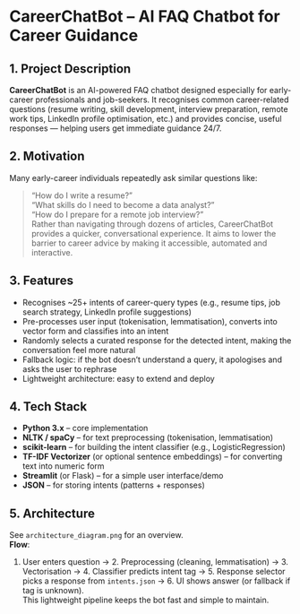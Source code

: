 # CareerChatBot – AI FAQ Chatbot for Career Guidance

## 1. Project Description  
**CareerChatBot** is an AI-powered FAQ chatbot designed especially for early-career professionals and job-seekers. It recognises common career-related questions (resume writing, skill development, interview preparation, remote work tips, LinkedIn profile optimisation, etc.) and provides concise, useful responses — helping users get immediate guidance 24/7.

## 2. Motivation  
Many early-career individuals repeatedly ask similar questions like:  
> “How do I write a resume?”  
> “What skills do I need to become a data analyst?”  
> “How do I prepare for a remote job interview?”  
Rather than navigating through dozens of articles, CareerChatBot provides a quicker, conversational experience. It aims to lower the barrier to career advice by making it accessible, automated and interactive.

## 3. Features  
- Recognises ~25+ intents of career-query types (e.g., resume tips, job search strategy, LinkedIn profile suggestions)  
- Pre-processes user input (tokenisation, lemmatisation), converts into vector form and classifies into an intent  
- Randomly selects a curated response for the detected intent, making the conversation feel more natural  
- Fallback logic: if the bot doesn’t understand a query, it apologises and asks the user to rephrase  
- Lightweight architecture: easy to extend and deploy  

## 4. Tech Stack  
- **Python 3.x** – core implementation  
- **NLTK / spaCy** – for text preprocessing (tokenisation, lemmatisation)  
- **scikit-learn** – for building the intent classifier (e.g., LogisticRegression)  
- **TF-IDF Vectorizer** (or optional sentence embeddings) – for converting text into numeric form  
- **Streamlit** (or Flask) – for a simple user interface/demo  
- **JSON** – for storing intents (patterns + responses)  

## 5. Architecture  
See `architecture_diagram.png` for an overview.  
**Flow**:  
1. User enters question → 2. Preprocessing (cleaning, lemmatisation) → 3. Vectorisation → 4. Classifier predicts intent tag → 5. Response selector picks a response from `intents.json` → 6. UI shows answer (or fallback if tag is unknown).  
This lightweight pipeline keeps the bot fast and simple to maintain.
